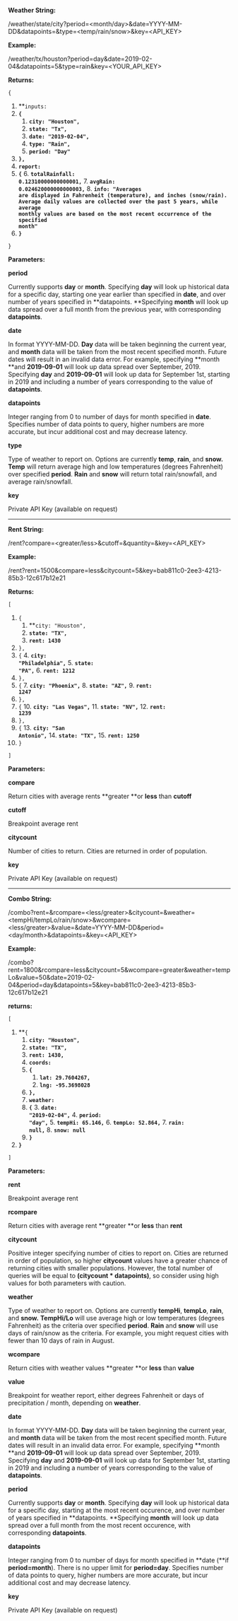 **Weather String:**

/weather/state/city?period=<month/day>&date=YYYY-MM-DD&datapoints=<integer>&type=<temp/rain/snow>&key=<API_KEY>

**Example:**

/weather/tx/houston?period=day&date=2019-02-04&datapoints=5&type=rain&key=<YOUR_API_KEY>

**Returns:** 


```
{

```



1. **<code>inputs: </code></strong>
2. <strong><code>{</code></strong>
    1. <strong><code>city: "Houston",</code></strong>
    2. <strong><code>state: "Tx",</code></strong>
    3. <strong><code>date: "2019-02-04",</code></strong>
    4. <strong><code>type: "Rain",</code></strong>
    5. <strong><code>period: "Day"</code></strong>
3. <strong><code>},</code></strong>
4. <strong><code>report: </code></strong>
5. <strong><code>{</code></strong>
    6. <strong><code>totalRainfall: 0.12310000000000001,</code></strong>
    7. <strong><code>avgRain: 0.024620000000000003,</code></strong>
    8. <strong><code>info: "Averages are displayed in Fahrenheit (temperature), and inches (snow/rain). Average daily values are collected over the past 5 years, while average monthly values are based on the most recent occurrence of the specified month"</code></strong>
6. <strong><code>}</code></strong>


```
}
```


**Parameters:**

**period**

Currently supports **day** or **month**. Specifying **day** will look up historical data for a specific day, starting one year earlier than specified in **date**, and over number of years specified in **datapoints. **Specifying **month** will look up data spread over a full month from the previous year, with corresponding **datapoints**.

**date**

In format YYYY-MM-DD. **Day** data will be taken beginning the current year, and **month** data will be taken from the most recent specified month. Future dates will result in an invalid data error. For example, specifying **month **and **2019-09-01** will look up data spread over September, 2019. Specifying **day** and **2019-09-01** will look up data for September 1st, starting in 2019 and including a number of years corresponding to the value of **datapoints**.

**datapoints**

Integer ranging from 0 to number of days for month specified in **date**. Specifies number of data points to query, higher numbers are more accurate, but incur additional cost and may decrease latency.

**type**

Type of weather to report on. Options are currently **temp**, **rain**, and **snow.** **Temp** will return average high and low temperatures (degrees Fahrenheit) over specified **period**. **Rain** and **snow** will return total rain/snowfall, and average rain/snowfall.

**key**

Private API Key (available on request)



---


**Rent String:**

/rent?compare=<greater/less>&cutoff=<integer>&quantity=<integer>&key=<API_KEY>

**Example:**

/rent?rent=1500&compare=less&citycount=5&key=bab811c0-2ee3-4213-85b3-12c617b12e21

**Returns:**


```
[

```



1. `{`
    1. **<code>city: "Houston",</code></strong>
    2. <strong><code>state: "TX",</code></strong>
    3. <strong><code>rent: 1430</code></strong>
2. <code>},</code>
3. <code>{</code>
    4. <strong><code>city: "Philadelphia",</code></strong>
    5. <strong><code>state: "PA",</code></strong>
    6. <strong><code>rent: 1212</code></strong>
4. <code>},</code>
5. <code>{</code>
    7. <strong><code>city: "Phoenix",</code></strong>
    8. <strong><code>state: "AZ",</code></strong>
    9. <strong><code>rent: 1247</code></strong>
6. <code>},</code>
7. <code>{</code>
    10. <strong><code>city: "Las Vegas",</code></strong>
    11. <strong><code>state: "NV",</code></strong>
    12. <strong><code>rent: 1239</code></strong>
8. <code>},</code>
9. <code>{</code>
    13. <strong><code>city: "San Antonio",</code></strong>
    14. <strong><code>state: "TX",</code></strong>
    15. <strong><code>rent: 1250</code></strong>
10. <code>}</code>


```
]
```


**Parameters:**

**compare**

Return cities with average rents **greater **or **less** than **cutoff**

**cutoff**

Breakpoint average rent

**citycount**

Number of cities to return. Cities are returned in order of population.

**key**

Private API Key (available on request)



---


**Combo String:**

/combo?rent=<integer>&rcompare=<less/greater>&citycount=<integer>&weather=<tempHi/tempLo/rain/snow>&wcompare=<less/greater>&value=<integer>&date=YYYY-MM-DD&period=<day/month>&datapoints=<integer>&key=<API_KEY>

**Example:**

/combo?rent=1800&rcompare=less&citycount=5&wcompare=greater&weather=tempLo&value=50&date=2019-02-04&period=day&datapoints=5&key=bab811c0-2ee3-4213-85b3-12c617b12e21

**returns:**


```
[

```



1. **<code>{</code></strong>
    1. <strong><code>city: "Houston",</code></strong>
    2. <strong><code>state: "TX",</code></strong>
    3. <strong><code>rent: 1430,</code></strong>
    4. <strong><code>coords: </code></strong>
    5. <strong><code>{</code></strong>
        1. <strong><code>lat: 29.7604267,</code></strong>
        2. <strong><code>lng: -95.3698028</code></strong>
    6. <strong><code>},</code></strong>
    7. <strong><code>weather: </code></strong>
    8. <strong><code>{</code></strong>
        3. <strong><code>date: "2019-02-04",</code></strong>
        4. <strong><code>period: "day",</code></strong>
        5. <strong><code>tempHi: 65.146,</code></strong>
        6. <strong><code>tempLo: 52.864,</code></strong>
        7. <strong><code>rain: null,</code></strong>
        8. <strong><code>snow: null</code></strong>
    9. <strong><code>}</code></strong>
2. <strong><code>}</code></strong>


```
]
```


**Parameters:**

**rent**

Breakpoint average rent

**rcompare**

Return cities with average rent **greater **or **less** than **rent**

**citycount**

Positive integer specifying number of cities to report on. Cities are returned in order of population, so higher **citycount** values have a greater chance of returning cities with smaller populations. However, the total number of queries will be equal to **(citycount * datapoints)**, so consider using high values for both parameters with caution.

**weather**

Type of weather to report on. Options are currently **tempHi**, **tempLo**, **rain**, and **snow.** **TempHi/Lo** will use average high or low temperatures (degrees Fahrenheit) as the criteria over specified **period**. **Rain** and **snow** will use days of rain/snow as the criteria. For example, you might request cities with fewer than 10 days of rain in August.

**wcompare**

Return cities with weather values **greater **or **less** than **value**

**value**

Breakpoint for weather report, either degrees Fahrenheit or days of precipitation / month, depending on **weather**.

**date**

In format YYYY-MM-DD. **Day** data will be taken beginning the current year, and **month** data will be taken from the most recent specified month. Future dates will result in an invalid data error. For example, specifying **month **and **2019-09-01** will look up data spread over September, 2019. Specifying **day** and **2019-09-01** will look up data for September 1st, starting in 2019 and including a number of years corresponding to the value of **datapoints**.

**period**

Currently supports **day** or **month**. Specifying **day** will look up historical data for a specific day, starting at the most recent occurence, and over number of years specified in **datapoints. **Specifying **month** will look up data spread over a full month from the most recent occurence, with corresponding **datapoints**.

**datapoints**

Integer ranging from 0 to number of days for month specified in **date (**if **period=month**). There is no upper limit for **period=day**. Specifies number of data points to query, higher numbers are more accurate, but incur additional cost and may decrease latency.

**key**

Private API Key (available on request)
